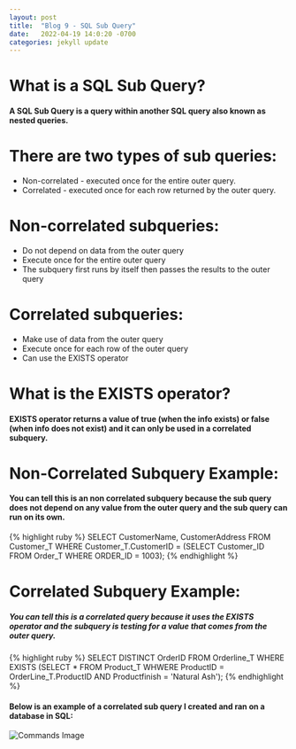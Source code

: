 ```yaml
---
layout: post
title:  "Blog 9 - SQL Sub Query"
date:   2022-04-19 14:0:20 -0700
categories: jekyll update
---
```


# **What is a SQL Sub Query?**
#### A SQL Sub Query is a query within another SQL query also known as nested queries.

# **There are two types of sub queries:**
* Non-correlated - executed once for the entire outer query.
* Correlated - executed once for each row returned by the outer query.

# **Non-correlated subqueries:**
* Do not depend on data from the outer query
* Execute once for the entire outer query
* The subquery first runs by itself then passes the results to the outer query

# **Correlated subqueries:**
* Make use of data from the outer query
* Execute once for each row of the outer query
* Can use the EXISTS operator

# **What is the EXISTS operator?**
#### EXISTS operator returns a value of true (when the info exists) or false (when info does not exist) and it can only be used in a correlated subquery.

# **Non-Correlated Subquery Example:**
#### You can tell this is an non correlated subquery because the sub query does not depend on any value from the outer query and the sub query can run on its own.
{% highlight ruby %}
SELECT CustomerName, CustomerAddress
FROM Customer_T
    WHERE Customer_T.CustomerID =
        (SELECT Customer_ID FROM Order_T
            WHERE ORDER_ID = 1003);
{% endhighlight %}


# **Correlated Subquery Example:**
##### You can tell this is a correlated query because it uses the EXISTS operator and the subquery is testing for a value that comes from the outer query.
{% highlight ruby %}
SELECT DISTINCT OrderID FROM Orderline_T
WHERE EXISTS
    (SELECT *
        FROM Product_T
            WHWERE ProductID = OrderLine_T.ProductID
                AND Productfinish = 'Natural Ash');
{% endhighlight %}

#### Below is an example of a correlated sub query I created and ran on a database in SQL:
![Commands Image](https://topramanc.github.io/Images/sql.png)